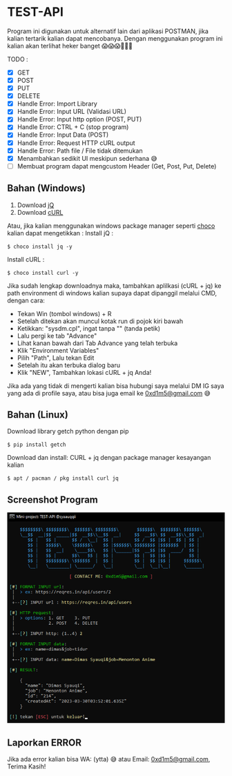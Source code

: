 # TEST-API
Program ini digunakan untuk alternatif lain dari aplikasi POSTMAN, jika kalian tertarik kalian dapat mencobanya. Dengan menggunakan program ini kalian akan terlihat heker banget 😱😱😱🥶🥶🥵

TODO :
- [x] GET
- [x] POST
- [x] PUT
- [x] DELETE
- [x] Handle Error: Import Library
- [x] Handle Error: Input URL (Validasi URL)
- [x] Handle Error: Input http option (POST, PUT)
- [x] Handle Error: CTRL + C (stop program)
- [x] Handle Error: Input Data (POST)
- [x] Handle Error: Request HTTP cURL output
- [x] Handle Error: Path file / File tidak ditemukan
- [x] Menambahkan sedikit UI meskipun sederhana 😅
- [ ] Membuat program dapat mengcustom Header (Get, Post, Put, Delete)

## Bahan (Windows)
1. Download [jQ](https://github.com/stedolan/jq/releases/download/jq-1.6/jq-win64.exe)
2. Download [cURL](https://curl.se/windows/)

Atau, jika kalian menggunakan windows package manager seperti [choco](https://chocolatey.org/) kalian dapat mengetikkan :
Install jQ :
```
$ choco install jq -y
```

Install cURL :
```
$ choco install curl -y
```

Jika sudah lengkap downloadnya maka, tambahkan aplilkasi (cURL + jq) ke path environment di windows kalian supaya dapat dipanggil melalui CMD,
dengan cara:
- Tekan Win (tombol windows) + R
- Setelah ditekan akan muncul kotak run di pojok kiri bawah
- Ketikkan: "sysdm.cpl", ingat tanpa "" (tanda petik)
- Lalu pergi ke tab "Advance"
- Lihat kanan bawah dari Tab Advance yang telah terbuka
- Klik "Environment Variables"
- Pilih "Path", Lalu tekan Edit
- Setelah itu akan terbuka dialog baru
- Klik "NEW", Tambahkan lokasi cURL + jq Anda!

Jika ada yang tidak di mengerti kalian bisa hubungi saya melalui DM IG saya yang ada di profile saya, atau bisa juga email ke 0xd1m5@gmail.com 😅

## Bahan (Linux)
Download library getch python dengan pip
```
$ pip install getch
```
Download dan install: CURL + jq dengan package manager kesayangan kalian
```
$ apt / pacman / pkg install curl jq
```

## Screenshot Program
<img src="proof.png">

## Laporkan ERROR
Jika ada error kalian bisa WA: (ytta) 😅 atau Email: 0xd1m5@gmail.com, Terima Kasih!
